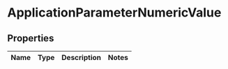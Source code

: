 
# ApplicationParameterNumericValue

## Properties
Name | Type | Description | Notes
------------ | ------------- | ------------- | -------------



